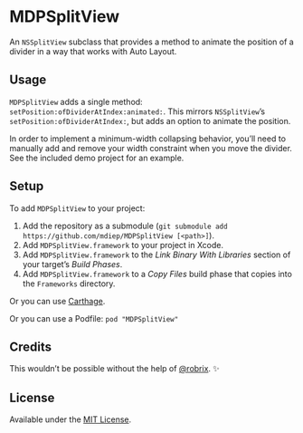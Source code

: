 # MDPSplitView
An `NSSplitView` subclass that provides a method to animate the position of a divider in a way that works with Auto Layout.

## Usage
`MDPSplitView` adds a single method: `setPosition:ofDividerAtIndex:animated:`. This mirrors `NSSplitView`’s `setPosition:ofDividerAtIndex:`, but adds an option to animate the position.

In order to implement a minimum-width collapsing behavior, you’ll need to manually add and remove your width constraint when you move the divider. See the included demo project for an example.

## Setup
To add `MDPSplitView` to your project:

1. Add the repository as a submodule (`git submodule add https://github.com/mdiep/MDPSplitView [<path>]`).
2. Add `MDPSplitView.framework` to your project in Xcode.
3. Add `MDPSplitView.framework` to the _Link Binary With Libraries_ section of your target’s _Build Phases_.
4. Add `MDPSplitView.framework` to a _Copy Files_ build phase that copies into the `Frameworks` directory.

Or you can use [Carthage](https://github.com/Carthage/Carthage/).

Or you can use a Podfile: `pod "MDPSplitView"`

## Credits
This wouldn’t be possible without the help of [@robrix](https://github.com/robrix). :sparkles:

## License
Available under the [MIT License](LICENSE.md).
